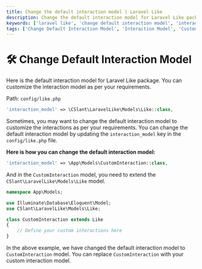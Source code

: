 ```yaml
---
title: Change the default interaction model | Laravel Like
description: Change the default interaction model for Laravel Like package. Change the default interaction model for Laravel Like package to customize the interactions as per your requirements.
keywords: ['laravel like', 'change default interaction model', 'interaction model', 'default interaction model', 'customize interactions', 'Laravel Like interaction model']
tags: ['Change Default Interaction Model', 'Interaction Model', 'Customize Interactions', 'Laravel Like Interaction Model', 'Laravel Like Package', 'Update Interaction Model', 'Usage', 'Laravel Like Usage']
---
```


<head>
  <meta name="robots" content="index,follow" />
  <meta name="author" content="CSlant" />
</head>

# 🛠 Change Default Interaction Model

Here is the default interaction model for Laravel Like package. You can customize the interaction model as per your requirements.

Path: `config/like.php`

```php
'interaction_model' => \CSlant\LaravelLike\Models\Like::class,
```

Sometimes, you may want to change the default interaction model to customize the interactions as per your requirements. You can change the default interaction model by updating the `interaction_model` key in the `config/like.php` file.

**Here is how you can change the default interaction model:**

```php
'interaction_model' => \App\Models\CustomInteraction::class,
```

And in the `CustomInteraction` model, you need to extend the `CSlant\LaravelLike\Models\Like` model.

```php
namespace App\Models;

use Illuminate\Database\Eloquent\Model;
use CSlant\LaravelLike\Models\Like;

class CustomInteraction extends Like
{
    // Define your custom interactions here
}
```

In the above example, we have changed the default interaction model to `CustomInteraction` model. You can replace `CustomInteraction` with your custom interaction model.
